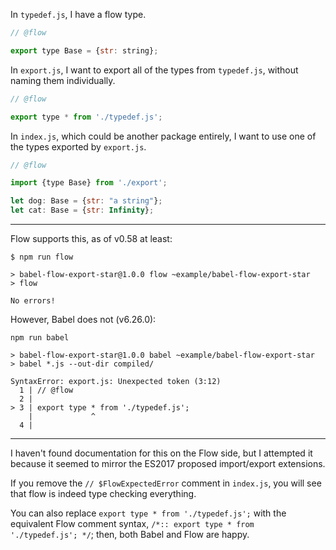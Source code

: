 In `typedef.js`, I have a flow type.

```js
// @flow

export type Base = {str: string};
```

In `export.js`, I want to export all of the types from `typedef.js`, without naming them individually.

```js
// @flow

export type * from './typedef.js';
```

In `index.js`, which could be another package entirely, I want to use one of the types exported by `export.js`.

```js
// @flow

import {type Base} from './export';

let dog: Base = {str: "a string"};
let cat: Base = {str: Infinity};
```

---

Flow supports this, as of v0.58 at least:

```ShellSession
$ npm run flow

> babel-flow-export-star@1.0.0 flow ~example/babel-flow-export-star
> flow

No errors!
```

However, Babel does not (v6.26.0):

```ShellSession
npm run babel

> babel-flow-export-star@1.0.0 babel ~example/babel-flow-export-star
> babel *.js --out-dir compiled/

SyntaxError: export.js: Unexpected token (3:12)
  1 | // @flow
  2 |
> 3 | export type * from './typedef.js';
    |             ^
  4 |
```

---

I haven't found documentation for this on the Flow side, but I attempted it because it seemed to mirror the ES2017 proposed import/export extensions.

If you remove the `// $FlowExpectedError` comment in `index.js`, you will see that flow is indeed type checking everything.

You can also replace `export type * from './typedef.js';` with the equivalent Flow comment syntax, `/*:: export type * from './typedef.js'; */`; then, both Babel and Flow are happy.
